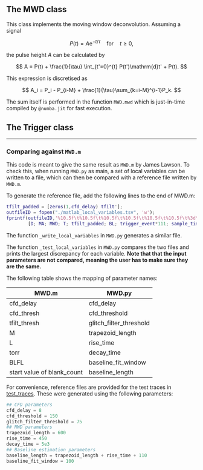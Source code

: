 # 

## The MWD class
This class implements the moving window deconvolution. Assuming a signal 

$$	
P(t) = A\mathrm{e}^{-t/\tau} \quad \mathrm{for} \quad t\geq 0,	
$$

the pulse height $A$ can be calculated by

$$	
A = P(t) + \frac{1}{\tau} \int_{t'=0}^{t} P(t')\mathrm{d}t' + P(t).	
$$

This expression is discretised as

$$	
A_i = P_i - P_{i-M} + \frac{1}{\tau}\sum_{k=i-M}^{i-1}P_k.	
$$

The sum itself is performed in the function `MWD.mwd` which is just-in-time compiled by `@numba.jit` for fast execution.

## The Trigger class


---

### Comparing against `MWD.m`
This code is meant to give the same result as `MWD.m` by James Lawson. To check this, when running `MWD.py` as main, a set of local variables can be written to a file, which can then be compared with a reference file written by `MWD.m`. 

To generate the reference file, add the following lines to the end of MWD.m:
```matlab
tfilt_padded = [zeros(1,cfd_delay) tfilt'];
outfileID = fopen("./matlab_local_variables.tsv", 'w');
fprintf(outfileID,'%10.5f\t%10.5f\t%10.5f\t%10.5f\t%10.5f\t%10.5f\t%3d\t%3d\n',...
        [D; MA; MWD; T; tfilt_padded; BL; trigger_event*111; sample_time*111]);
```

The function `_write_local_variables` in `MWD.py` generates a similar file. 

The function `_test_local_variables` in `MWD.py` compares the two files and prints the largest discrepancy for each variable.
**Note that that the input parameters are not compared, meaning the user has to make sure they are the same.**

The following table shows the mapping of parameter names:

MWD.m | MWD.py
--- | ---
 cfd_delay | cfd_delay
 cfd_thresh | cfd_threshold
 tfilt_thresh | glitch_filter_threshold
 M | trapezoid_length
 L | rise_time
 torr | decay_time
 BLFL | baseline_fit_window
 start value of blank_count | baseline_length

For convenience, reference files are provided for the test traces in [test_traces](./test_traces).
These were generated using the following parameters:
```python
## CFD parameters
cfd_delay = 8
cfd_threshold = 150
glitch_filter_threshold = 75
## MWD parameters 
trapezoid_length = 600
rise_time = 450
decay_time = 5e3
## Baseline estimation parameters
baseline_length = trapezoid_length + rise_time + 110
baseline_fit_window = 100 
```
